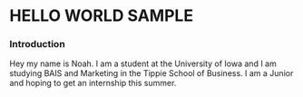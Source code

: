 # **HELLO WORLD SAMPLE**

### Introduction
Hey my name is Noah.  I am a student at the University of Iowa and I am studying BAIS and Marketing in the Tippie School of Business.  I am a Junior and hoping to get an internship this summer.

